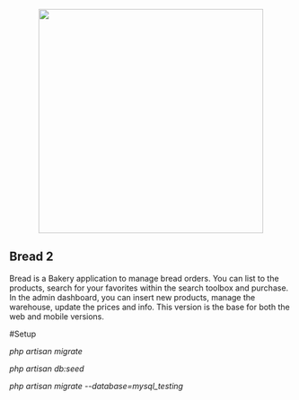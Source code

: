 <p align="center"><img src="https://s7d4.scene7.com/is/image/Dupont/bakery_hero_new?fmt=png-alpha" width="400"></p>

## Bread 2

Bread is a Bakery application to manage bread orders. You can list to the products, search for your favorites within the search toolbox and purchase. In the admin dashboard, you can insert new products, manage the warehouse, update the prices and info. This version is the base for both the web and mobile versions.

#Setup

_php artisan migrate_

_php artisan db:seed_

_php artisan migrate --database=mysql_testing_